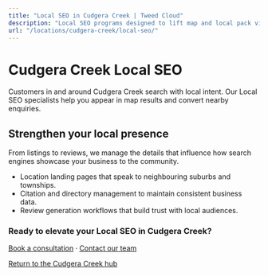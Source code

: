 ```yaml
---
title: "Local SEO in Cudgera Creek | Tweed Cloud"
description: "Local SEO programs designed to lift map and local pack visibility for Cudgera Creek businesses."
url: "/locations/cudgera-creek/local-seo/"
---
```


# Cudgera Creek Local SEO

Customers in and around Cudgera Creek search with local intent. Our Local SEO specialists help you appear in map results and convert nearby enquiries.

## Strengthen your local presence

From listings to reviews, we manage the details that influence how search engines showcase your business to the community.

- Location landing pages that speak to neighbouring suburbs and townships.
- Citation and directory management to maintain consistent business data.
- Review generation workflows that build trust with local audiences.

### Ready to elevate your Local SEO in Cudgera Creek?

[Book a consultation](/consultation/) · [Contact our team](/contact/)

[Return to the Cudgera Creek hub](/locations/cudgera-creek/)
